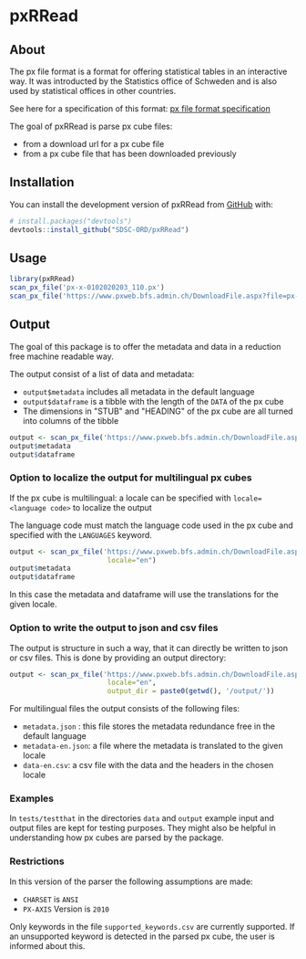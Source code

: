 
# pxRRead

<!-- badges: start -->
<!-- badges: end -->

## About

The px file format is a format for offering statistical tables
in an interactive way. It was introducted by the Statistics office of Schweden and
is also used by statistical offices in other countries.

See here for a specification of this format: [px file format specification](https://www.scb.se/en/services/statistical-programs-for-px-files/px-file-format/)

The goal of pxRRead is parse px cube files:
- from a download url for a px cube file
- from a px cube file that has been downloaded previously

## Installation

You can install the development version of pxRRead from [GitHub](https://github.com/) with:

``` r
# install.packages("devtools")
devtools::install_github("SDSC-ORD/pxRRead")
```

## Usage

``` r
library(pxRRead)
scan_px_file('px-x-0102020203_110.px')
scan_px_file('https://www.pxweb.bfs.admin.ch/DownloadFile.aspx?file=px-x-0602000000_107')
```

## Output

The goal of this package is to offer the metadata and data in a reduction free machine readable
way.

The output consist of a list of data and metadata:
- `output$metadata` includes all metadata in the default language
- `output$dataframe` is a tibble with the length of the `DATA` of the px cube 
- The dimensions in "STUB" and "HEADING" of the px cube are all turned into columns of the tibble

``` r
output <- scan_px_file('https://www.pxweb.bfs.admin.ch/DownloadFile.aspx?file=px-x-0602000000_107')
output$metadata
output$dataframe
```

### Option to localize the output for multilingual px cubes

If the px cube is multilingual: a locale can be specified with `locale=<language code>` to
localize the output

The language code must match the language code used in the px cube and specified with the 
`LANGUAGES` keyword. 

``` r
output <- scan_px_file('https://www.pxweb.bfs.admin.ch/DownloadFile.aspx?file=px-x-0602000000_107',
                        locale="en")
output$metadata
output$dataframe
```

In this case the metadata and dataframe will use the translations for the given locale.

### Option to write the output to json and csv files

The output is structure in such a way, that it can directly be written to json or csv files.
This is done by providing an output directory: 

``` r
output <- scan_px_file('https://www.pxweb.bfs.admin.ch/DownloadFile.aspx?file=px-x-0602000000_107',
                        locale="en",
                        output_dir = paste0(getwd(), '/output/'))
```

For multilingual files the output consists of the following files:

- `metadata.json` : this file stores the metadata redundance free in the default language
- `metadata-en.json`: a file where the metadata is translated to the given locale
- `data-en.csv`: a csv file with the data and the headers in the chosen locale

### Examples

In `tests/testthat` in the directories `data` and `output` example input and 
output files are kept for testing purposes. They might also be helpful in understanding 
how px cubes are parsed by the package.

### Restrictions

In this version of the parser the following assumptions are made:

- `CHARSET` is `ANSI`
- `PX-AXIS` Version is `2010`

Only keywords in the file `supported_keywords.csv` are currently supported.
If an unsupported keyword is detected in the parsed px cube, the user is informed about this.
